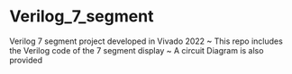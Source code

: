 # Verilog_7_segment
Verilog 7 segment project developed in Vivado 2022 
~ This repo includes the Verilog code of the 7 segment display 
~ A circuit Diagram is also provided 
